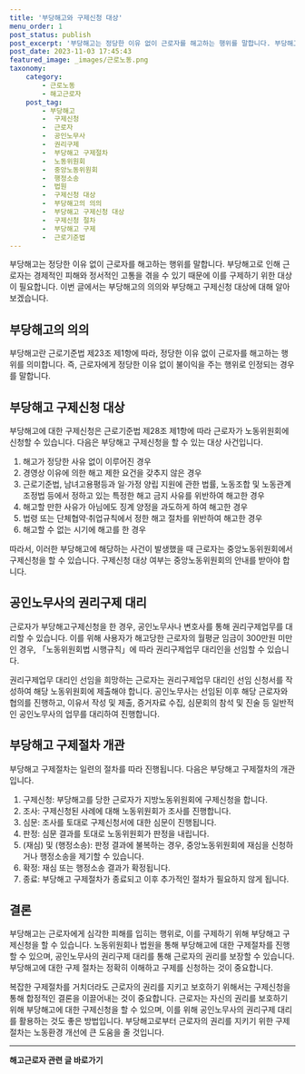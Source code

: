 ```yaml
---
title: '부당해고와 구제신청 대상'
menu_order: 1
post_status: publish
post_excerpt: '부당해고는 정당한 이유 없이 근로자를 해고하는 행위를 말합니다. 부당해고로 인해 근로자는 경제적인 피해와 정서적인 고통을 겪을 수 있기 때문에 이를 구제하기 위한 대상이 필요합니다. 이번 글에서는 부당해고의 의의와 부당해고 구제신청 대상에 대해 알아보겠습니다.'
post_date: 2023-11-03 17:45:43
featured_image: _images/근로노동.png
taxonomy:
    category:
        - 근로노동
        - 해고근로자
    post_tag:
        - 부당해고
        -  구제신청
        -  근로자
        -  공인노무사
        -  권리구제
        -  부당해고 구제절차
        -  노동위원회
        -  중앙노동위원회
        -  행정소송
        -  법원
        -  구제신청 대상
        -  부당해고의 의의
        -  부당해고 구제신청 대상
        -  구제신청 절차
        -  부당해고 구제
        -  근로기준법
---
```



부당해고는 정당한 이유 없이 근로자를 해고하는 행위를 말합니다. 부당해고로 인해 근로자는 경제적인 피해와 정서적인 고통을 겪을 수 있기 때문에 이를 구제하기 위한 대상이 필요합니다. 이번 글에서는 부당해고의 의의와 부당해고 구제신청 대상에 대해 알아보겠습니다.

## 부당해고의 의의
부당해고란 근로기준법 제23조 제1항에 따라, 정당한 이유 없이 근로자를 해고하는 행위를 의미합니다. 즉, 근로자에게 정당한 이유 없이 불이익을 주는 행위로 인정되는 경우를 말합니다.

## 부당해고 구제신청 대상
부당해고에 대한 구제신청은 근로기준법 제28조 제1항에 따라 근로자가 노동위원회에 신청할 수 있습니다. 다음은 부당해고 구제신청을 할 수 있는 대상 사건입니다.

1. 해고가 정당한 사유 없이 이루어진 경우
2. 경영상 이유에 의한 해고 제한 요건을 갖추지 않은 경우
3. 근로기준법, 남녀고용평등과 일·가정 양립 지원에 관한 법률, 노동조합 및 노동관계조정법 등에서 정하고 있는 특정한 해고 금지 사유를 위반하여 해고한 경우
4. 해고할 만한 사유가 아님에도 징계 양정을 과도하게 하여 해고한 경우
5. 법령 또는 단체협약·취업규칙에서 정한 해고 절차를 위반하여 해고한 경우
6. 해고할 수 없는 시기에 해고를 한 경우

따라서, 이러한 부당해고에 해당하는 사건이 발생했을 때 근로자는 중앙노동위원회에서 구제신청을 할 수 있습니다. 구제신청 대상 여부는 중앙노동위원회의 안내를 받아야 합니다.

## 공인노무사의 권리구제 대리

근로자가 부당해고구제신청을 한 경우, 공인노무사나 변호사를 통해 권리구제업무를 대리할 수 있습니다. 이를 위해 사용자가 해고당한 근로자의 월평균 임금이 300만원 미만인 경우, 「노동위원회법 시행규칙」에 따라 권리구제업무 대리인을 선임할 수 있습니다.

권리구제업무 대리인 선임을 희망하는 근로자는 권리구제업무 대리인 선임 신청서를 작성하여 해당 노동위원회에 제출해야 합니다. 공인노무사는 선임된 이후 해당 근로자와 협의를 진행하고, 이유서 작성 및 제출, 증거자료 수집, 심문회의 참석 및 진술 등 일반적인 공인노무사의 업무를 대리하여 진행합니다.

## 부당해고 구제절차 개관

부당해고 구제절차는 일련의 절차를 따라 진행됩니다. 다음은 부당해고 구제절차의 개관입니다.

1. 구제신청: 부당해고를 당한 근로자가 지방노동위원회에 구제신청을 합니다.
2. 조사: 구제신청된 사례에 대해 노동위원회가 조사를 진행합니다.
3. 심문: 조사를 토대로 구제신청서에 대한 심문이 진행됩니다.
4. 판정: 심문 결과를 토대로 노동위원회가 판정을 내립니다.
5. (재심) 및 (행정소송): 판정 결과에 불복하는 경우, 중앙노동위원회에 재심을 신청하거나 행정소송을 제기할 수 있습니다.
6. 확정: 재심 또는 행정소송 결과가 확정됩니다.
7. 종료: 부당해고 구제절차가 종료되고 이후 추가적인 절차가 필요하지 않게 됩니다.

## 결론

부당해고는 근로자에게 심각한 피해를 입히는 행위로, 이를 구제하기 위해 부당해고 구제신청을 할 수 있습니다. 노동위원회나 법원을 통해 부당해고에 대한 구제절차를 진행할 수 있으며, 공인노무사의 권리구제 대리를 통해 근로자의 권리를 보장할 수 있습니다. 부당해고에 대한 구제 절차는 정확히 이해하고 구제를 신청하는 것이 중요합니다.

복잡한 구제절차를 거치더라도 근로자의 권리를 지키고 보호하기 위해서는 구제신청을 통해 합정적인 결론을 이끌어내는 것이 중요합니다. 근로자는 자신의 권리를 보호하기 위해 부당해고에 대한 구제신청을 할 수 있으며, 이를 위해 공인노무사의 권리구제 대리를 활용하는 것도 좋은 방법입니다. 부당해고로부터 근로자의 권리를 지키기 위한 구제절차는 노동환경 개선에 큰 도움을 줄 것입니다.
<!-- wp:separator -->
<hr class="wp-block-separator has-alpha-channel-opacity"/>
<!-- /wp:separator -->

<!-- wp:group {"backgroundColor":"base","layout":{"type":"constrained"}} -->
<div class="wp-block-group has-base-background-color has-background"><!-- wp:paragraph {"align":"center","fontSize":"medium"} -->
<p class="has-text-align-center has-large-font-size"><strong>해고근로자 관련 글 바로가기</strong></p>
<!-- /wp:paragraph -->


<!-- wp:latest-posts
{"categories":[{"id":12660,"count":19,"description":"","link":"https://uknowlaw.com/category/%ed%95%b4%ea%b3%a0%ea%b7%bc%eb%a1%9c%ec%9e%90/","name":"해고근로자","slug":"해고근로자","taxonomy":"category","parent":0,"meta":[],"_links":{"self":[{"href":"https://uknowlaw.com/wp-json/wp/v2/categories/12660"}],"collection":[{"href":"https://uknowlaw.com/wp-json/wp/v2/categories"}],"about":[{"href":"https://uknowlaw.com/wp-json/wp/v2/taxonomies/category"}],"wp:post_type":[{"href":"https://uknowlaw.com/wp-json/wp/v2/posts?categories=12660"}],"curies":[{"name":"wp","href":"https://api.w.org/{rel}","templated":true}]}}],"postsToShow":100,"excerptLength":28,"postLayout":"grid","columns":2,"featuredImageAlign":"left","featuredImageSizeSlug":"large","fontSize":18px} /--></div>
<!-- /wp:group -->